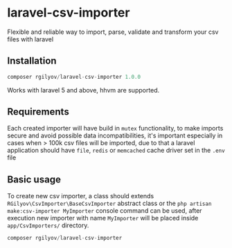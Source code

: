 # laravel-csv-importer
Flexible and reliable way to import, parse, validate and transform your csv files with laravel

## Installation ##

```php
composer rgilyov/laravel-csv-importer 1.0.0
```

Works with laravel 5 and above, hhvm are supported.

## Requirements ##

Each created importer will have build in `mutex` functionality, to make imports secure and avoid possible data
incompatibilities, it's important especially in cases when > 100k csv files will be imported, due to that a
laravel application should have `file`, `redis` or `memcached` cache driver set in the `.env` file

## Basic usage ##

To create new csv importer, a class should extends `RGilyov\CsvImporter\BaseCsvImporter` abstract class
or the `php artisan make:csv-importer MyImporter` console command can be used, after execution new importer with name
`MyImporter` will be placed inside `app/CsvImporters/` directory.

```php
composer rgilyov/laravel-csv-importer
```

